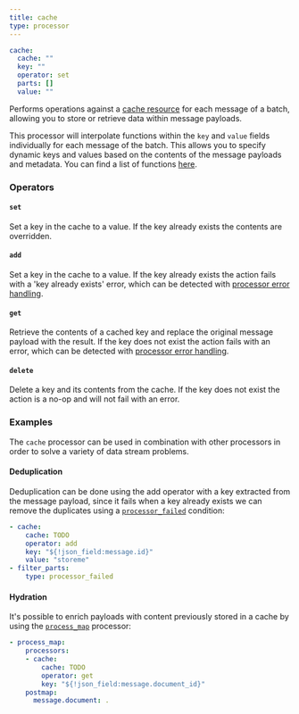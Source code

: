 ```yaml
---
title: cache
type: processor
---
```


```yaml
cache:
  cache: ""
  key: ""
  operator: set
  parts: []
  value: ""
```

Performs operations against a [cache resource](/docs/components/caches/about) for each message of a
batch, allowing you to store or retrieve data within message payloads.

This processor will interpolate functions within the `key` and `value`
fields individually for each message of the batch. This allows you to specify
dynamic keys and values based on the contents of the message payloads and
metadata. You can find a list of functions
[here](/docs/configuration/interpolation#functions).

### Operators

#### `set`

Set a key in the cache to a value. If the key already exists the contents are
overridden.

#### `add`

Set a key in the cache to a value. If the key already exists the action fails
with a 'key already exists' error, which can be detected with
[processor error handling](/docs/configuration/error_handling).

#### `get`

Retrieve the contents of a cached key and replace the original message payload
with the result. If the key does not exist the action fails with an error, which
can be detected with [processor error handling](/docs/configuration/error_handling).

#### `delete`

Delete a key and its contents from the cache.  If the key does not exist the
action is a no-op and will not fail with an error.

### Examples

The `cache` processor can be used in combination with other processors
in order to solve a variety of data stream problems.

#### Deduplication

Deduplication can be done using the add operator with a key extracted from the
message payload, since it fails when a key already exists we can remove the
duplicates using a
[`processor_failed`](/docs/components/conditions/processor_failed)
condition:

``` yaml
- cache:
    cache: TODO
    operator: add
    key: "${!json_field:message.id}"
    value: "storeme"
- filter_parts:
    type: processor_failed
```

#### Hydration

It's possible to enrich payloads with content previously stored in a cache by
using the [`process_map`](process_map) processor:

``` yaml
- process_map:
    processors:
    - cache:
        cache: TODO
        operator: get
        key: "${!json_field:message.document_id}"
    postmap:
      message.document: .
```


